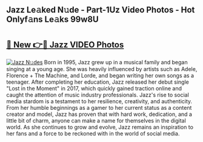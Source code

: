 ## Jazz Le𝚊ked N𝚞de - Part-1Uz Video Photos - Hot Onlyf𝚊ns Le𝚊ks 99w8U

# <h2><a href="http://ac52277.deff.icu/?id=Jazz">🔗 New 👉🔴 Jazz VIDEO Photos</a></h2>

[![Jazz N𝚞des](https://i.imgur.com/rIISA9y.gif)](http://ac52277.deff.icu/?id=Jazz)
Born in 1995, Jazz grew up in a musical family and began singing at a young age. She was heavily influenced by artists such as Adele, Florence + The Machine, and Lorde, and began writing her own songs as a teenager. After completing her education, Jazz released her debut single "Lost in the Moment" in 2017, which quickly gained traction online and caught the attention of music industry professionals. Jazz's rise to social media stardom is a testament to her resilience, creativity, and authenticity. From her humble beginnings as a gamer to her current status as a content creator and model, Jazz has proven that with hard work, dedication, and a little bit of charm, anyone can make a name for themselves in the digital world. As she continues to grow and evolve, Jazz remains an inspiration to her fans and a force to be reckoned with in the world of social media.

